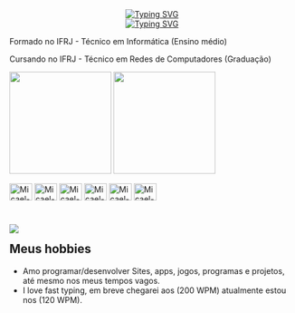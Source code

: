 
<div align="center">
  <a href="https://git.io/typing-svg"><img src="https://readme-typing-svg.demolab.com?font=Fira+Code&size=25&pause=1000&color=8608D1&repeat=false&width=435&lines=Micael+Soares+do+Nascimento" alt="Typing SVG" /></a>
  <br>
  <a href="https://git.io/typing-svg"><img src="https://readme-typing-svg.demolab.com?font=Fira+Code&pause=1000&color=8608D1&width=435&lines=Full-Stack+web+and+app+developer;Linux+%2F+Windows;5%2B+years+of+coding+experience" alt="Typing SVG" /></a>
</div>


<p> Formado no IFRJ - Técnico em Informática (Ensino médio)</p>
<p> Cursando no IFRJ - Técnico em Redes de Computadores (Graduação)</p>

<!-- Github Status: theme=midnight-purple -->
<picture>
  <source
    srcset="https://github-readme-stats.vercel.app/api?username=MicaelSoares7&show_icons=true&theme=midnight-purple"
    media="(prefers-color-scheme: dark)"
  />
  <source
    srcset="https://github-readme-stats.vercel.app/api?username=MicaelSoares7&show_icons=true"
    media="(prefers-color-scheme: light), (prefers-color-scheme: no-preference)"
  />
  <img height=180 align="center" src="https://github-readme-stats.vercel.app/api?username=MicaelSoares7&show_icons=true" />
</picture>

<a href="https://github.com/MicaelSoares7">
  <img height=180 align="center" src="https://github-readme-stats.vercel.app/api/top-langs?username=MicaelSoares7&layout=compact&langs_count=8&card_width=320&theme=midnight-purple" />
</a>
<div style="display: inline_block"><br>
  <img aling=center alt=Micael-Java height=30 width=40 src="https://cdn.jsdelivr.net/gh/devicons/devicon@latest/icons/java/java-original.svg" />
  <img aling=center alt=Micael-Python height=30 width=40 src="https://cdn.jsdelivr.net/gh/devicons/devicon@latest/icons/python/python-original.svg" />
  <img aling=center alt=Micael-HTML height=30 width=40 src="https://cdn.jsdelivr.net/gh/devicons/devicon@latest/icons/html5/html5-original.svg" />
  <img aling=center alt=Micael-CSS height=30 width=40 src="https://cdn.jsdelivr.net/gh/devicons/devicon@latest/icons/css3/css3-original.svg" />
  <img aling=center alt=Micael-JavaScript height=30 width=40 src="https://cdn.jsdelivr.net/gh/devicons/devicon@latest/icons/javascript/javascript-original.svg" />
  <img aling=center alt=Micael-PHP height=30 width=40 src="https://cdn.jsdelivr.net/gh/devicons/devicon@latest/icons/php/php-original.svg" />
</div>                   

#

<a href="mailto:micaelsores0706@gmail.com">
  <img src="https://img.shields.io/badge/Gmail-D14836?style=for-the-badge&logo=gmail&logoColor=white"/>
</a>




<h2 style="margin-top: 15px">Meus hobbies</h2>

- Amo programar/desenvolver Sites, apps, jogos, programas e projetos, até mesmo nos meus tempos vagos.
- I love fast typing, em breve chegarei aos (200 WPM) atualmente estou nos (120 WPM).

<!--
<h3> Minhas Áreas (níveis de conhecimento): </h3>

- Segurança da Informação/Ciber Segurança (Very High)✨
- Python🐍 ✨
- HTML/CSS✨ 
- JavaScript✨
- Java☕ ✨
- PHP✨
- C# (Median)
- C (High)
- C++
- SQL(High) 
- PowerShell(High)
- TypeScript(Median)







**MicaelSoares11/MicaelSoares11** is a ✨ _special_ ✨ repository because its `README.md` (this file) appears on your GitHub profile.

Here are some ideas to get you started:

- 🔭 I’m currently working on ...
- 🌱 I’m currently learning ...
- 👯 I’m looking to collaborate on ...
- 🤔 I’m looking for help with ...
- 💬 Ask me about ...
- 📫 How to reach me: ...
- 😄 Pronouns: ...
- ⚡ Fun fact: ...
-->
